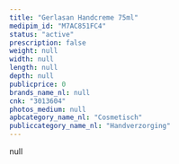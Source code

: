 ```yaml
---
title: "Gerlasan Handcreme 75ml"
medipim_id: "M7AC851FC4"
status: "active"
prescription: false
weight: null
width: null
length: null
depth: null
publicprice: 0
brands_name_nl: null
cnk: "3013604"
photos_medium: null
apbcategory_name_nl: "Cosmetisch"
publiccategory_name_nl: "Handverzorging"
---
```

null
